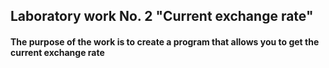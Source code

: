 ## Laboratory work No. 2 "Current exchange rate"
#### The purpose of the work is to create a program that allows you to get the current exchange rate